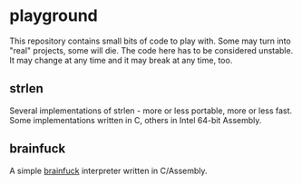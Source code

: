 playground
==========

This repository contains small bits of code to play with. Some may turn into
"real" projects, some will die.
The code here has to be considered unstable. It may change at any time and it
may break at any time, too.

strlen
------
Several implementations of strlen - more or less portable, more or less fast.
Some implementations written in C, others in Intel 64-bit Assembly.

brainfuck
---------
A simple [brainfuck](https://en.wikipedia.org/wiki/Brainfuck) interpreter
written in C/Assembly.

